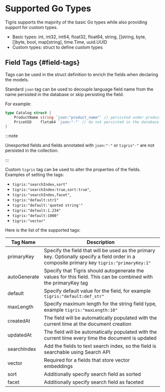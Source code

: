 # Supported Go Types

Tigris supports the majority of the basic Go types while also providing support
for custom types.

- Basic types: int, int32, int64, float32, float64, string, []string, byte,
  []byte, bool, map[string], time.Time, uuid.UUID
- Custom types: struct to define custom types

## Field Tags {#field-tags}

Tags can be used in the struct definition to enrich the fields when
declaring the models.

Standard `json` tag can be used to decouple language field name from the name persisted in the database
or skip persisting the field.

For example:

```go
type Catalog struct {
    ProductName string `json:"product_name"` // persisted under product_name in the database
    PriceUSD    flota64 `json:"-"` // do not persisted in the database
}
```

:::note

Unexported fields and fields annotated with `json:"-"` or `tigris"-"` are
not persisted in the collection.

:::

Custom `tigris` tag can be used to alter the properties of the fields.
Examples of setting the tags:

- `tigris:"searchIndex,sort"`
- `tigris:"searchIndex:true,sort:true"`,
- `tigris:"searchIndex,facet"`,
- `tigris:"default:str1"`
- `tigris:"default:'quoted string'"`
- `tigris:"default:1.234"`
- `tigris:"default:1000"`
- `tigris:"vector"`

Here is the list of the supported tags:

| Tag Name     | Description                                                                                                                                 |
| ------------ | ------------------------------------------------------------------------------------------------------------------------------------------- |
| primaryKey   | Specify the field that will be used as the primary key. Optionally specify a field order in a composite primary key `tigris:"primaryKey:1"` |
| autoGenerate | Specify that Tigris should autogenerate the values for this field. This can be combined with the primaryKey tag                             |
| default      | Specify default value for the field, for example `tigris:"default:def_str"`                                                                 |
| maxLength    | Specify maximum length for the string field type, example `tigris:"maxLength:10"`                                                           |
| createdAt    | The field will be automatically populated with the current time at the document creation                                                    |
| updatedAt    | The field will be automatically populated with the current time every time the document is updated                                          |
| searchIndex  | Add the fields to text search index, so the field is searchable using Search API                                                            |
| vector       | Required for a fields that store vector embeddings                                                                                          |
| sort         | Additionally specify search field as sorted                                                                                                 |
| facet        | Additionally specify search field as faceted                                                                                                |

